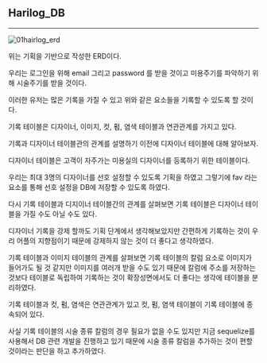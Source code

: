 ## Harilog_DB

---

![01hairlog_erd](C:\Users\User\Desktop\Study\Study\Harilog_Record\image\01hairlog_erd.png)

위는 기획을 기반으로 작성한 ERD이다.



우리는 로그인을 위해 email 그리고 password 를 받을 것이고 미용주기를 파악하기 위해 시술주기를 받을 것이다.

이러한 유저는 많은 기록을 가질 수 있고 위와 같은 요소들을 기록할 수 있도록 할 것이다.



기록 테이블은 디자이너, 이미지, 컷, 펌, 염색 테이블과 연관관계를 가지고 있다.

기록과 디자이너 테이블관의 관계를 설명하기 이전에 디자이너 테이블에 대해 알아보자.

디자이너 테이블은 고객이 자주가는 미용실의 디자이너를 등록하기 위한 테이블이다.

우리는 최대 3명의 디자이너를 선호 설정할 수 있도록 기획을 하였고 그렇기에 fav 라는 요소를 통해 선호 설정을 DB에 저장할 수 있도록 하였다.



다시 기록 테이블과 디지이너 테이블간의 관계를 살펴보면 기록 테이블은 디자이너 테이블을 가질 수도 아닐 수도 있다.

디자이너 기록을 강제 할까도 기획 단계에서 생각해보았지만 간편하게 기록하는 것이 우리 어플의 지향점이기 때문에 강제하지 않는 것이 더 좋다고 생각하였다.



기록 테이블과 이미지 테이블의 관계를 살펴보면 기록 테이블의 칼럼 요소로 이미지가 들어가도 될 것 같지만 이미지를 여러개 받을 수도 있기 때문에 칼럼에 주소를 저장하는 것보다 테이블로 독립하여 기록하는 것이 확장성면에서도 더 좋다는 생각에 테이블을 분리하였다.



기록 테이블과 컷, 펌, 염색은 연관관계가 있고 컷, 펌, 염색 테이블이 기록 테이블에 종속되어 있다.

사실 기록 테이블의 시술 종류 칼럼의 경우 필요가 없을 수도 있지만 지금 sequelize를 사용해서 DB 관련 개발을 진행하고 있기 때문에 시술 종류 칼럼을 추가하는 것이 편할 것이라는 판단을 하고 추가하였다.





